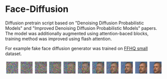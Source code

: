 # Face-Diffusion
Diffusion pretrain script based on "Denoising Diffusion Probabilistic Models" and "Improved Denoising Diffusion Probabilistic Models" papers. The model was additionally augmented using attention-baced blocks, training method was improved using flash attention. 

For example fake face diffusion generator was trained on [FFHQ small](https://www.kaggle.com/datasets/tommykamaz/faces-dataset-small/) dataset.

![Example image](/example.png)
